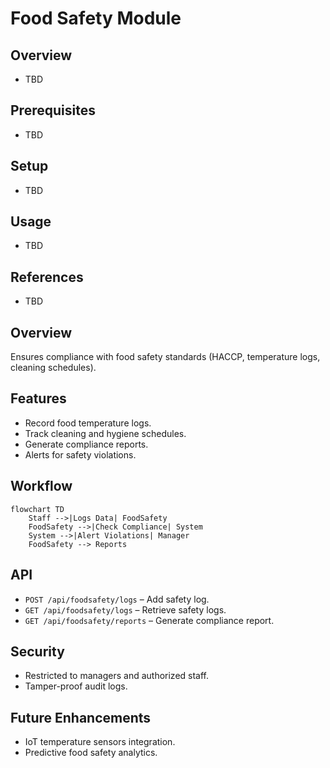 # Food Safety Module

## Overview
- TBD

## Prerequisites
- TBD

## Setup
- TBD

## Usage
- TBD

## References
- TBD


## Overview
Ensures compliance with food safety standards (HACCP, temperature logs, cleaning schedules).

## Features
- Record food temperature logs.  
- Track cleaning and hygiene schedules.  
- Generate compliance reports.  
- Alerts for safety violations.  

## Workflow
```mermaid
flowchart TD
    Staff -->|Logs Data| FoodSafety
    FoodSafety -->|Check Compliance| System
    System -->|Alert Violations| Manager
    FoodSafety --> Reports
```

## API
- `POST /api/foodsafety/logs` – Add safety log.  
- `GET /api/foodsafety/logs` – Retrieve safety logs.  
- `GET /api/foodsafety/reports` – Generate compliance report.  

## Security
- Restricted to managers and authorized staff.  
- Tamper-proof audit logs.  

## Future Enhancements
- IoT temperature sensors integration.  
- Predictive food safety analytics.  
